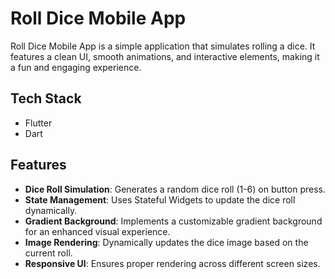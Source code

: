 # Roll Dice Mobile App

Roll Dice Mobile App is a simple application that simulates rolling a dice. It features a clean UI, smooth animations, and interactive elements, making it a fun and engaging experience.

## Tech Stack

- Flutter  
- Dart  

## Features

- **Dice Roll Simulation**: Generates a random dice roll (1-6) on button press.  
- **State Management**: Uses Stateful Widgets to update the dice roll dynamically.  
- **Gradient Background**: Implements a customizable gradient background for an enhanced visual experience.  
- **Image Rendering**: Dynamically updates the dice image based on the current roll.  
- **Responsive UI**: Ensures proper rendering across different screen sizes.  
